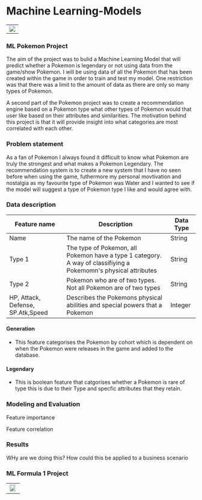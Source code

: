 # Machine Learning-Models
<table>
  <tr>
    <td valign="top"><img src="https://github.com/dwellin98/MachineLearning-Models/blob/master/Images/pokemon-water-types.jpg" >
  </tr>
 </table>

### ML Pokemon Project 
The aim of the project was to bulid a Machine Learning Model that will predict whether a Pokemon is legendary or not using data from the game/show Pokemon. I will be using data of all the Pokemon that has been created within the game in order to train and test my model. One restriction was that there was a limit to the amount of data as there are only so many types of Pokemon.

A second part of the Pokemon project was to create a recommendation engine based on a Pokemon type what other types of Pokemon would that user like based on their attributes and similarities. The motivation behind this project is that it will provide insight into what categories are most correlated with each other.

### Problem statement
As a fan of Pokemon I always found it difficult to know what Pokemon are truly the strongest and what makes a Pokemon Legendary. The recommendation system is to create a new system that I have no seen before when using the game, futhermore my personal movtivation and nostalgia as my favourite type of Pokemon was Water and I wanted to see if the model will suggest a type of Pokemon type I like and would agree with.

### Data description
| Feature name  | Description  | Data Type  |   
|---|---|---|
| Name  | The name of the Pokemon  | String  |   
|  Type 1 |  The type of Pokemon, all Pokemon have a type 1 category. A way of classifiying a Pokemomn's physical attributes |  String |  
| Type 2  | Pokemon who are of two types. Not all Pokemon are of two types | String |
|HP, Attack, Defense, SP.Atk,Speed| Describes the Pokemons physical abilities and special powers that a Pokemon|Integer|


#### Generation

* This feature categorises the Pokemon by cohort which is dependent on when the Pokemon were releases in the game and added to the database.

#### Legendary

* This is boolean feature that catgorises whether a Pokemon is rare of type this is due to their Type and specfic attributes that they retain. 

### Modeling and Evaluation

Feature importance

Feature correlation


### Results

WHy are we doing this?
How could this be applied to a business scenario

### ML Formula 1 Project
<table>
  <tr>
    <td valign="top"><img src="https://github.com/dwellin98/MachineLearning-Models/blob/master/Images/header-formula.jpg" width=90% height=45%>
  </tr>
 </table>
